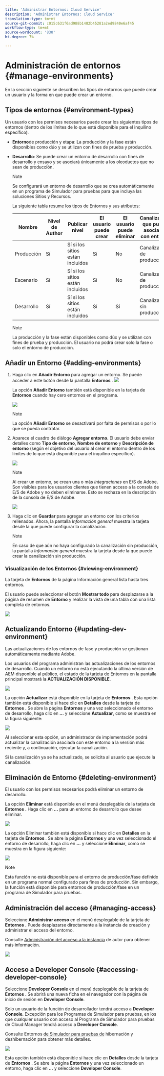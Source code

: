 ```yaml
---
title: 'Administrar Entornos: Cloud Service'
description: 'Administrar Entornos: Cloud Service'
translation-type: tm+mt
source-git-commit: c015c631f6ad988b1482b45281a2ed9840e6af45
workflow-type: tm+mt
source-wordcount: '830'
ht-degree: 7%

---
```



# Administración de entornos {#manage-environments}

En la sección siguiente se describen los tipos de entornos que puede crear un usuario y la forma en que puede crear un entorno.

## Tipos de entornos {#environment-types}

Un usuario con los permisos necesarios puede crear los siguientes tipos de entornos (dentro de los límites de lo que está disponible para el inquilino específico).

* **Entorno**de producción y etapa:
La producción y la fase están disponibles como dúo y se utilizan con fines de prueba y producción.

* **Desarrollo**: Se puede crear un entorno de desarrollo con fines de desarrollo y ensayo y se asociará únicamente a los oleoductos que no sean de producción.

   >[!NOTE]
   >Se configurará un entorno de desarrollo que se crea automáticamente en un programa de Simulador para pruebas para que incluya las soluciones Sitios y Recursos.

   La siguiente tabla resume los tipos de Entornos y sus atributos:

   | Nombre | Nivel de Author | Publicar nivel | El usuario puede crear | El usuario puede eliminar | Canalización que puede asociarse con entorno |
   |--- |--- |--- |--- |---|---|
   | Producción | Sí | Sí si los sitios están incluidos | Sí | No | Canalización de producción |
   | Escenario | Sí | Sí si los sitios están incluidos | Sí | No | Canalización de producción |
   | Desarrollo | Sí | Sí si los sitios están incluidos | Sí | Sí | Canalización sin producción |

   >[!NOTE]
   >La producción y la fase están disponibles como dúo y se utilizan con fines de prueba y producción.  El usuario no podrá crear solo la fase o solo el entorno de producción.

## Añadir un Entorno {#adding-environments}


1. Haga clic en **Añadir Entorno** para agregar un entorno. Se puede acceder a este botón desde la pantalla **Entornos** .
   ![](assets/environments-tab.png)

   La opción **Añadir Entorno** también está disponible en la tarjeta de **Entornos** cuando hay cero entornos en el programa.

   ![](assets/no-environments.png)

   >[!NOTE]
   >La opción **Añadir Entorno** se desactivará por falta de permisos o por lo que se pueda contratar.

1. Aparece el cuadro de diálogo **Agregar entorno**. El usuario debe enviar detalles como **Tipo de entorno**, **Nombre de entorno** y **Descripción de entorno** (según el objetivo del usuario al crear el entorno dentro de los límites de lo que está disponible para el inquilino específico).

   ![](assets/add-environment2.png)

   >[!NOTE]
   >Al crear un entorno, se crean una o más *integraciones* en E/S de Adobe. Son visibles para los usuarios clientes que tienen acceso a la consola de E/S de Adobe y no deben eliminarse. Esto se rechaza en la descripción de la consola de E/S de Adobe.

   ![](assets/add-environment-image1.png)

1. Haga clic en **Guardar** para agregar un entorno con los criterios rellenados.  Ahora, la pantalla *Información general* muestra la tarjeta desde la que puede configurar la canalización.

   >[!NOTE]
   >En caso de que aún no haya configurado la canalización sin producción, la pantalla *Información general* muestra la tarjeta desde la que puede crear la canalización sin producción.


### Visualización de los Entornos {#viewing-environment}

La tarjeta de **Entornos** de la página Información general lista hasta tres entornos.

El usuario puede seleccionar el botón **Mostrar todo** para desplazarse a la página de resumen de **Entorno** y realizar la vista de una tabla con una lista completa de entornos.

![](assets/environment-view1.png)


## Actualizando Entorno {#updating-dev-environment}

Las actualizaciones de los entornos de fase y producción se gestionan automáticamente mediante Adobe.

Los usuarios del programa administran las actualizaciones de los entornos de desarrollo. Cuando un entorno no está ejecutando la última versión de AEM disponible al público, el estado de la tarjeta de Entornos en la pantalla principal mostrará la **ACTUALIZACIÓN DISPONIBLE**.

![](assets/update-environ-1.png)


La opción **Actualizar** está disponible en la tarjeta de **Entornos** .
Esta opción también está disponible si hace clic en **Detalles** desde la tarjeta de **Entornos** . Se abre la página **Entornos** y una vez seleccionado el entorno de desarrollo, haga clic en **...** y seleccione **Actualizar**, como se muestra en la figura siguiente:

![](assets/environments-screen-update.png)

Al seleccionar esta opción, un administrador de implementación podrá actualizar la canalización asociada con este entorno a la versión más reciente y, a continuación, ejecutar la canalización.

Si la canalización ya se ha actualizado, se solicita al usuario que ejecute la canalización.

## Eliminación de Entorno {#deleting-environment}

El usuario con los permisos necesarios podrá eliminar un entorno de desarrollo.

La opción **Eliminar** está disponible en el menú desplegable de la tarjeta de **Entornos** . Haga clic en **...** para un entorno de desarrollo que desee eliminar.

![](assets/environ-delete.png)

La opción Eliminar también está disponible si hace clic en **Detalles** en la tarjeta de **Entornos** . Se abre la página **Entornos** y una vez seleccionado el entorno de desarrollo, haga clic en **...** y seleccione **Eliminar**, como se muestra en la figura siguiente:

![](assets/environ-delete-2.png)


>[!NOTE]
>
>Esta función no está disponible para el entorno de producción/fase definido en un programa normal configurado para fines de producción. Sin embargo, la función está disponible para entornos de producción/fase en un programa de Simulador para pruebas.

## Administración del acceso {#managing-access}

Seleccione **Administrar acceso** en el menú desplegable de la tarjeta de **Entornos** . Puede desplazarse directamente a la instancia de creación y administrar el acceso del entorno.

Consulte [Administración del acceso a la instancia](/help/onboarding/getting-access-to-aem-in-cloud/navigation.md#manage-access-aem) de autor para obtener más información.

![](assets/environ-manage-access.png)


## Acceso a Developer Console {#accessing-developer-console}

Seleccione **Developer Console** en el menú desplegable de la tarjeta de **Entornos** . Se abrirá una nueva ficha en el navegador con la página de inicio de sesión en **Developer Console**.

Solo un usuario de la función de desarrollador tendrá acceso a **Developer Console**. Excepción para los Programas de Simulador para pruebas, en los que cualquier usuario con acceso al Programa de Simulador para pruebas de Cloud Manager tendrá acceso a **Developer Console**.

Consulte Entornos [de Simulador para pruebas de](https://docs.adobe.com/content/help/en/experience-manager-cloud-service/onboarding/getting-access/cloud-service-programs/sandbox-programs.html#hibernating-introduction) hibernación y deshibernación para obtener más detalles.


![](assets/environ-dev-console.png)

Esta opción también está disponible si hace clic en **Detalles** desde la tarjeta de **Entornos** . Se abre la página **Entornos** y una vez seleccionado un entorno, haga clic en **...** y seleccione **Developer Console**.

